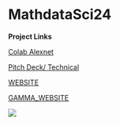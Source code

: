 # MathdataSci24
**Project Links**

[Colab Alexnet](https://colab.research.google.com/drive/1dJ9hy2ZEUSRW_3sDu2ETEQpWd0hdA2cT?usp=sharing)


[Pitch Deck/ Technical](https://docs.google.com/presentation/d/1LDr3pwWpPrNv63b0ZeqHVNBMPA3Prl5RnIs9eD_YIvI/edit?usp=sharing) 


[WEBSITE](https://clarckd02.github.io/MathdataSci24/) 


[GAMMA_WEBSITE](https://tinyurl.com/bdh7xhta) 


<img src= "https://www.colorado.com/_next/image?url=https%3A%2F%2Fapi.colorado.com%2Fsites%2Fdefault%2Ffiles%2Flegacy_drupal_7_images%2FTwin%2520Lakes_MUST%2520CREDIT_%2520mark%2520byzewski_0.jpg&w=3840&q=75">
